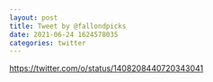 ```yaml
--- 
layout: post 
title: Tweet by @fallondpicks 
date: 2021-06-24 1624578035 
categories: twitter 
--- 
```

https://twitter.com/o/status/1408208440720343041